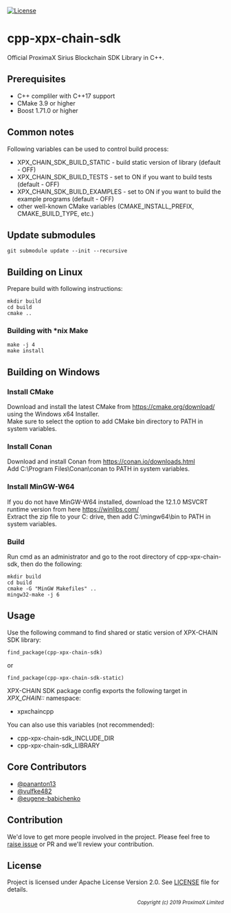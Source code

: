 
[![License](https://img.shields.io/badge/License-Apache%202.0-blue.svg)](https://opensource.org/licenses/Apache-2.0)

# cpp-xpx-chain-sdk

Official ProximaX Sirius Blockchain SDK Library in C++.

## Prerequisites ##

* C++ compliler with C++17 support
* CMake 3.9 or higher
* Boost 1.71.0 or higher

## Common notes ##

Following variables can be used to control build process:
* XPX_CHAIN_SDK_BUILD_STATIC - build static version of library (default - OFF)
* XPX_CHAIN_SDK_BUILD_TESTS - set to ON if you want to build tests (default - OFF)
* XPX_CHAIN_SDK_BUILD_EXAMPLES - set to ON if you want to build the example programs (default - OFF)
* other well-known CMake variables (CMAKE_INSTALL_PREFIX, CMAKE_BUILD_TYPE, etc.)

## Update submodules

```shell
git submodule update --init --recursive
```

## Building on Linux ##

Prepare build with following instructions:

```
mkdir build
cd build
cmake ..
```

### Building with *nix Make ###

```
make -j 4
make install
```

## Building on Windows ##

### Install CMake ###
Download and install the latest CMake from https://cmake.org/download/ using the Windows x64 Installer.  
Make sure to select the option to add CMake bin directory to PATH in system variables.

### Install Conan ###
Download and install Conan from https://conan.io/downloads.html  
Add C:\Program Files\Conan\conan to PATH in system variables.

### Install MinGW-W64 ###
If you do not have MinGW-W64 installed, download the 12.1.0 MSVCRT runtime version from here https://winlibs.com/  
Extract the zip file to your C: drive, then add C:\mingw64\bin to PATH in system variables.

### Build ###
Run cmd as an administrator and go to the root directory of cpp-xpx-chain-sdk, then do the following:

```
mkdir build
cd build
cmake -G "MinGW Makefiles" ..
mingw32-make -j 6
```

## Usage ##

Use the following command to find shared or static version of XPX-CHAIN SDK library:
```
find_package(cpp-xpx-chain-sdk)
```
or
```
find_package(cpp-xpx-chain-sdk-static)
```

XPX-CHAIN SDK package config exports the following target in _XPX_CHAIN::_ namespace:
* xpxchaincpp

You can also use this variables (not recommended):
* cpp-xpx-chain-sdk_INCLUDE_DIR
* cpp-xpx-chain-sdk_LIBRARY

## Core Contributors
 + [@pananton13](https://github.com/pananton13)
 + [@vulfke482](https://github.com/vulfke482)
 + [@eugene-babichenko](https://github.com/eugene-babichenko)
 
## Contribution ##

We'd love to get more people involved in the project. Please feel free to [raise issue](https://github.com/proximax-storage/cpp-xpx-chain-sdk/issues/new) or PR and we'll review your contribution.
    
## License ##

Project is licensed under Apache License Version 2.0. See [LICENSE](https://github.com/proximax-storage/cpp-xpx-chain-sdk/blob/master/LICENSE) file for details.

<p align="right"><i><sub>Copyright (c) 2019 ProximaX Limited</sub></i></p>
